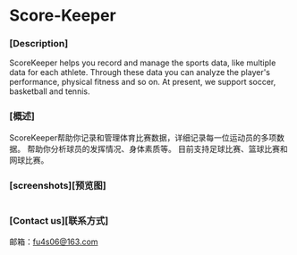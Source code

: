 # Score-Keeper

### [Description]
ScoreKeeper helps you record and manage the sports data, like multiple data for each athlete.
Through these data you can analyze the player's performance, physical fitness and so on.
At present, we support soccer, basketball and tennis.

### [概述]
ScoreKeeper帮助你记录和管理体育比赛数据，详细记录每一位运动员的多项数据。
帮助你分析球员的发挥情况、身体素质等。
目前支持足球比赛、篮球比赛和网球比赛。

### [screenshots][预览图]
![]()

### [Contact us][联系方式]
邮箱：fu4s06@163.com
